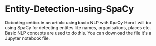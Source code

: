 # Entity-Detection-using-SpaCy
Detecting entites in an article using basic NLP with SpaCy
Here I will be using SpaCy for detecting entites like names, organisations, places etc.
Basic NLP concepts are used to do this.
You can download the file it's a Jupyter notebook file.
